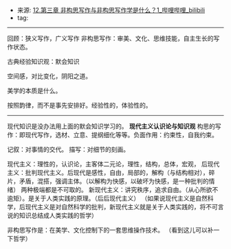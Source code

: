 - 来源: [12.第三章 非构思写作与非构思写作学是什么？1_哔哩哔哩_bilibili](https://www.bilibili.com/video/BV1sJ41177oi/?p=12&spm_id_from=pageDriver&vd_source=83df030680704f429708dd43dda99fda)
- tag: 
***
 回顾：狭义写作，广义写作
 非构思写作：审美、文化、思维技能，自主生长的写作状态。

古典经验知识观：默会知识

空间感，对比变化，阴阳之道。

美学的本质是什么。

按照韵律，而不是事先安排好。经验性的，体验性的。
***
现代知识是没办法用上面的默会知识学习的。
**现代主义认识论与知识观**
构思的写作：即现代写作，选材、立意、提纲细化等等。负面作用：约束性，自我约束。

记叙：对事情的交代。
描写：对细节的刻画。

现代主义：理性的，认识论，主客体二元论，理性，结构，总体，宏观，
后现代主义：批判现代主义。后现代是感性，自由，局部的，解构（与结构相对），碎片，矛盾，混搭，强调主体。（以解构为快感，以破坏为快感，是一种批判的情绪）
两种极端都是不可取的。
新现代主义：讲究秩序，追求自由。（从心所欲不逾矩）。是关于人类实践的原理。（后后现代主义）
（如果说现代主义是自然科学，后现代主义是对自然科学的批判，新现代主义就是关于人类实践的，将不可言说的知识总结成人类实践的哲学）

非构思写作是：在美学、文化控制下的一套思维操作技术。
（看到这儿可以补一下哲学）